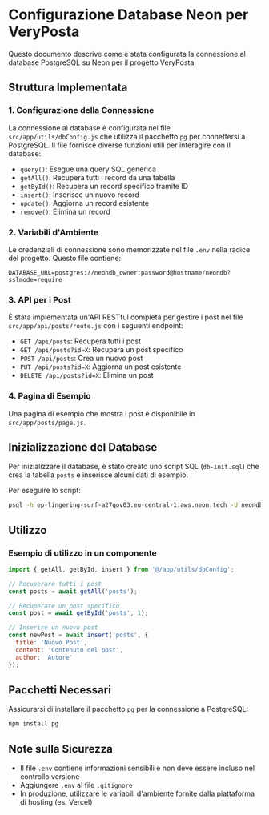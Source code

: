 # Configurazione Database Neon per VeryPosta

Questo documento descrive come è stata configurata la connessione al database PostgreSQL su Neon per il progetto VeryPosta.

## Struttura Implementata

### 1. Configurazione della Connessione

La connessione al database è configurata nel file `src/app/utils/dbConfig.js` che utilizza il pacchetto `pg` per connettersi a PostgreSQL. Il file fornisce diverse funzioni utili per interagire con il database:

- `query()`: Esegue una query SQL generica
- `getAll()`: Recupera tutti i record da una tabella
- `getById()`: Recupera un record specifico tramite ID
- `insert()`: Inserisce un nuovo record
- `update()`: Aggiorna un record esistente
- `remove()`: Elimina un record

### 2. Variabili d'Ambiente

Le credenziali di connessione sono memorizzate nel file `.env` nella radice del progetto. Questo file contiene:

```
DATABASE_URL=postgres://neondb_owner:password@hostname/neondb?sslmode=require
```

### 3. API per i Post

È stata implementata un'API RESTful completa per gestire i post nel file `src/app/api/posts/route.js` con i seguenti endpoint:

- `GET /api/posts`: Recupera tutti i post
- `GET /api/posts?id=X`: Recupera un post specifico
- `POST /api/posts`: Crea un nuovo post
- `PUT /api/posts?id=X`: Aggiorna un post esistente
- `DELETE /api/posts?id=X`: Elimina un post

### 4. Pagina di Esempio

Una pagina di esempio che mostra i post è disponibile in `src/app/posts/page.js`.

## Inizializzazione del Database

Per inizializzare il database, è stato creato uno script SQL (`db-init.sql`) che crea la tabella `posts` e inserisce alcuni dati di esempio.

Per eseguire lo script:

```bash
psql -h ep-lingering-surf-a27qov03.eu-central-1.aws.neon.tech -U neondb_owner -d neondb -f db-init.sql
```

## Utilizzo

### Esempio di utilizzo in un componente

```javascript
import { getAll, getById, insert } from '@/app/utils/dbConfig';

// Recuperare tutti i post
const posts = await getAll('posts');

// Recuperare un post specifico
const post = await getById('posts', 1);

// Inserire un nuovo post
const newPost = await insert('posts', {
  title: 'Nuovo Post',
  content: 'Contenuto del post',
  author: 'Autore'
});
```

## Pacchetti Necessari

Assicurarsi di installare il pacchetto `pg` per la connessione a PostgreSQL:

```bash
npm install pg
```

## Note sulla Sicurezza

- Il file `.env` contiene informazioni sensibili e non deve essere incluso nel controllo versione
- Aggiungere `.env` al file `.gitignore`
- In produzione, utilizzare le variabili d'ambiente fornite dalla piattaforma di hosting (es. Vercel)